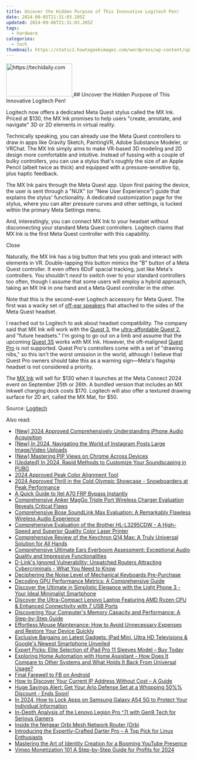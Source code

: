 ```yaml
---
title: Uncover the Hidden Purpose of This Innovative Logitech Pen!
date: 2024-09-05T21:31:03.205Z
updated: 2024-09-06T21:31:03.205Z
tags:
  - hardware
categories:
  - tech
thumbnail: https://static1.howtogeekimages.com/wordpress/wp-content/uploads/2024/06/18.jpg
---
```


<!-- affiliate ads begin -->
<a href="https://aligracehair.sjv.io/c/5597632/2135397/19272" target="_top" id="2135397">
  <img src="//a.impactradius-go.com/display-ad/19272-2135397" border="0" alt="https://techidaily.com" width="180" height="90"/>
</a>
<img height="0" width="0" src="https://aligracehair.sjv.io/i/5597632/2135397/19272" style="position:absolute;visibility:hidden;" border="0" />
<!-- affiliate ads end -->
## Uncover the Hidden Purpose of This Innovative Logitech Pen!

Logitech now offers a dedicated Meta Quest stylus called the MX Ink. Priced at $130, the MX Ink promises to help users "create, annotate, and navigate" 3D or 2D elements in virtual reality.

 Technically speaking, you can already use the Meta Quest controllers to draw in apps like Gravity Sketch, PaintingVR, Adobe Substance Modeler, or VRChat. The MX Ink simply aims to make VR-based 3D modeling and 2D design more comfortable and intuitive. Instead of fussing with a couple of bulky controllers, you can use a stylus that's roughly the size of an Apple Pencil (albeit twice as thick) and equipped with a pressure-sensitive tip, plus haptic feedback.

 The MX Ink pairs through the Meta Quest app. Upon first pairing the device, the user is sent through a "NUX" (or "New User Experience") guide that explains the stylus' functionality. A dedicated customization page for the stylus, where you can alter pressure curves and other settings, is tucked within the primary Meta Settings menu.

 And, interestingly, you can connect MX Ink to your headset without disconnecting your standard Meta Quest controllers. Logitech claims that MX Ink is the first Meta Quest controller with this capability.

Close 

 Naturally, the MX Ink has a big button that lets you grab and interact with elements in VR. Double-tapping this button mimics the "B" button of a Meta Quest controller. It even offers 6DoF spacial tracking, just like Meta's controllers. You shouldn't _need_ to switch over to your standard controllers too often, though I assume that some users will employ a hybrid approach, taking an MX Ink in one hand and a Meta Quest controller in the other.

 Note that this is the second-ever Logitech accessory for Meta Quest. The first was a wacky set of [off-ear speakers](https://www.logitech.com/en-us/products/vr/chorus-for-meta-quest-2.982-000153.html) that attached to the sides of the Meta Quest headset.

 I reached out to Logitech to ask about headset compatibility. The company said that MX Ink will work with the [Quest 3](https://article-helps.techidaily.com/new-securing-the-title-top-5-hmds-for-drone-pilots-for-2024/), the [ultra-affordable Quest 2](https://tech-recovery.techidaily.com/unlock-the-secrets-to-restoring-erased-chats-on-any-cellular-device/), and "future headsets." I'm going to go out on a limb and assume that the upcoming [Quest 3S](https://www.uploadvr.com/meta-quest-3s-everything-we-know/) works with MX Ink. However, the oft-maligned [Quest Pro](https://youtube-docs.techidaily.com/nalyzing-the-post-upload-process-in-youtubes-ecosystem-for-2024/) is not supported. Quest Pro's controllers come with a set of "drawing nibs," so this isn't the worst omission in the world, although I believe that Quest Pro owners should take this as a warning sign—Meta's flagship headset is not considered a priority.

 The [MX Ink](https://www.logitech.com/en-us/products/keyboards.html) will sell for $130 when it launches at the Meta Connect 2024 event on September 25th or 26th. A bundled version that includes an MX Inkwell charging dock costs $170\. Logitech will also offer a textured drawing surface for 2D art, called the MX Mat, for $50.

 Source: [Logitech](https://blog.logitech.com/2024/06/17/bring-familiarity-and-precision-to-mixed-reality-with-logitech-mx-ink-a-stylus-for-meta-quest/)

<ins class="adsbygoogle"
     style="display:block"
     data-ad-format="autorelaxed"
     data-ad-client="ca-pub-7571918770474297"
     data-ad-slot="1223367746"></ins>



<ins class="adsbygoogle"
     style="display:block"
     data-ad-client="ca-pub-7571918770474297"
     data-ad-slot="8358498916"
     data-ad-format="auto"
     data-full-width-responsive="true"></ins>

<span class="atpl-alsoreadstyle">Also read:</span>
<div><ul>
<li><a href="https://fox-boxes.techidaily.com/new-2024-approved-comprehensively-understanding-iphone-audio-acquisition/"><u>[New] 2024 Approved  Comprehensively Understanding iPhone Audio Acquisition</u></a></li>
<li><a href="https://instagram-video-files.techidaily.com/new-in-2024-navigating-the-world-of-instagram-posts-large-imagevideo-uploads/"><u>[New] In 2024, Navigating the World of Instagram Posts  Large Image/Video Uploads</u></a></li>
<li><a href="https://extra-support.techidaily.com/new-mastering-pip-views-on-chrome-across-devices/"><u>[New] Mastering PIP Views on Chrome Across Devices</u></a></li>
<li><a href="https://fox-boxes.techidaily.com/updated-in-2024-rapid-methods-to-customize-your-soundscaping-in-pubg/"><u>[Updated] In 2024, Rapid Methods to Customize Your Soundscaping in PUBG</u></a></li>
<li><a href="https://extra-skills.techidaily.com/2024-approved-peak-color-alignment-tool/"><u>2024 Approved  Peak Color Alignment Tool</u></a></li>
<li><a href="https://fox-boxes.techidaily.com/2024-approved-thrill-in-the-cold-olympic-showcase-snowboarders-at-peak-performance/"><u>2024 Approved  Thrill in the Cold  Olympic Showcase - Snowboarders at Peak Performance</u></a></li>
<li><a href="https://bypass-frp.techidaily.com/a-quick-guide-to-itel-a70-frp-bypass-instantly-by-drfone-android/"><u>A Quick Guide to Itel A70 FRP Bypass Instantly</u></a></li>
<li><a href="https://hardware-tips.techidaily.com/comprehensive-anker-maggo-triple-port-wireless-charger-evaluation-reveals-critical-flaws/"><u>Comprehensive Anker MagGo Triple Port Wireless Charger Evaluation Reveals Critical Flaws</u></a></li>
<li><a href="https://hardware-tips.techidaily.com/comprehensive-bose-soundlink-max-evaluation-a-remarkably-flawless-wireless-audio-experience/"><u>Comprehensive Bose SoundLink Max Evaluation: A Remarkably Flawless Wireless Audio Experience</u></a></li>
<li><a href="https://hardware-tips.techidaily.com/comprehensive-evaluation-of-the-brother-hl-l3295cdw-a-high-speed-and-superior-quality-color-laser-printer/"><u>Comprehensive Evaluation of the Brother HL-L3295CDW - A High-Speed and Superior Quality Color Laser Printer</u></a></li>
<li><a href="https://hardware-tips.techidaily.com/comprehensive-review-of-the-keychron-q14-max-a-truly-universal-solution-for-all-hands/"><u>Comprehensive Review of the Keychron Q14 Max: A Truly Universal Solution for All Hands</u></a></li>
<li><a href="https://hardware-tips.techidaily.com/comprehensive-ultimate-ears-everboom-assessment-exceptional-audio-quality-and-impressive-functionalities/"><u>Comprehensive Ultimate Ears Everboom Assessment: Exceptional Audio Quality and Impressive Functionalities</u></a></li>
<li><a href="https://hardware-tips.techidaily.com/d-links-ignored-vulnerability-unpatched-routers-attracting-cybercriminals-what-you-need-to-know/"><u>D-Link's Ignored Vulnerability: Unpatched Routers Attracting Cybercriminals - What You Need to Know</u></a></li>
<li><a href="https://hardware-tips.techidaily.com/deciphering-the-noise-level-of-mechanical-keyboards-pre-purchase/"><u>Deciphering the Noise Level of Mechanical Keyboards Pre-Purchase</u></a></li>
<li><a href="https://hardware-tips.techidaily.com/decoding-gpu-performance-metrics-a-comprehensive-guide/"><u>Decoding GPU Performance Metrics: A Comprehensive Guide</u></a></li>
<li><a href="https://hardware-tips.techidaily.com/discover-the-ultimate-in-simplistic-elegance-with-the-light-phone-3-your-ideal-minimalist-smartphone/"><u>Discover the Ultimate in Simplistic Elegance with the Light Phone 3 - Your Ideal Minimalist Smartphone</u></a></li>
<li><a href="https://hardware-tips.techidaily.com/discover-the-ultra-compact-lenovo-laptop-featuring-amd-ryzen-cpu-and-enhanced-connectivity-with-7-usb-ports/"><u>Discover the Ultra-Compact Lenovo Laptop Featuring AMD Ryzen CPU & Enhanced Connectivity with 7 USB Ports</u></a></li>
<li><a href="https://hardware-tips.techidaily.com/discovering-your-computers-memory-capacity-and-performance-a-step-by-step-guide/"><u>Discovering Your Computer's Memory Capacity and Performance: A Step-by-Step Guide</u></a></li>
<li><a href="https://hardware-tips.techidaily.com/effortless-mouse-maintenance-how-to-avoid-unnecessary-expenses-and-restore-your-device-quickly/"><u>Effortless Mouse Maintenance: How to Avoid Unnecessary Expenses and Restore Your Device Quickly</u></a></li>
<li><a href="https://hardware-tips.techidaily.com/exclusive-bargains-on-latest-gadgets-ipad-mini-ultra-hd-televisions-and-googles-newest-smartphone-unveiled/"><u>Exclusive Bargains on Latest Gadgets: IPad Mini, Ultra HD Televisions & Google's Newest Smartphone Unveiled</u></a></li>
<li><a href="https://hardware-tips.techidaily.com/expert-picks-elite-selection-of-ipad-pro-11-sleeves-model-buy-today/"><u>Expert Picks: Elite Selection of iPad Pro 11 Sleeves Model – Buy Today</u></a></li>
<li><a href="https://hardware-tips.techidaily.com/exploring-home-automation-with-home-assistant-how-does-it-compare-to-other-systems-and-what-holds-it-back-from-universal-usage/"><u>Exploring Home Automation with Home Assistant - How Does It Compare to Other Systems and What Holds It Back From Universal Usage?</u></a></li>
<li><a href="https://facebook.techidaily.com/final-farewell-to-fb-on-android/"><u>Final Farewell to FB on Android</u></a></li>
<li><a href="https://techno-recovery.techidaily.com/how-to-discover-your-current-ip-address-without-cost-a-guide/"><u>How to Discover Your Current IP Address Without Cost – A Guide</u></a></li>
<li><a href="https://hardware-tips.techidaily.com/huge-savings-alert-get-your-arlo-defense-set-at-a-whopping-50-discount-ends-soon/"><u>Huge Savings Alert: Get Your Arlo Defense Set at a Whopping 50%% Discount - Ends Soon!</u></a></li>
<li><a href="https://android-unlock.techidaily.com/in-2024-how-to-lock-apps-on-samsung-galaxy-a54-5g-to-protect-your-individual-information-by-drfone-android/"><u>In 2024, How to Lock Apps on Samsung Galaxy A54 5G to Protect Your Individual Information</u></a></li>
<li><a href="https://hardware-tips.techidaily.com/in-depth-analysis-of-the-lenovo-legion-pro-7i-with-gen9-tech-for-serious-gamers/"><u>In-Depth Analysis of the Lenovo Legion Pro ^7I with Gen9 Tech for Serious Gamers</u></a></li>
<li><a href="https://hardware-tips.techidaily.com/inside-the-netgear-orbi-mesh-network-router-orbi/"><u>Inside the Netgear Orbi Mesh Network Router (Orbi</u></a></li>
<li><a href="https://hardware-tips.techidaily.com/introducing-the-expertly-crafted-darter-pro-a-top-pick-for-linux-enthusiasts/"><u>Introducing the Expertly-Crafted Darter Pro – A Top Pick for Linux Enthusiasts</u></a></li>
<li><a href="https://youtube-tips.techidaily.com/ring-the-art-of-identity-creation-for-a-booming-youtube-presence/"><u>Mastering the Art of Identity Creation for a Booming YouTube Presence</u></a></li>
<li><a href="https://vimeo-videos.techidaily.com/vimeo-monetization-101-a-step-by-step-guide-for-profits-for-2024/"><u>Vimeo Monetization 101  A Step-by-Step Guide for Profits for 2024</u></a></li>
</ul></div>
